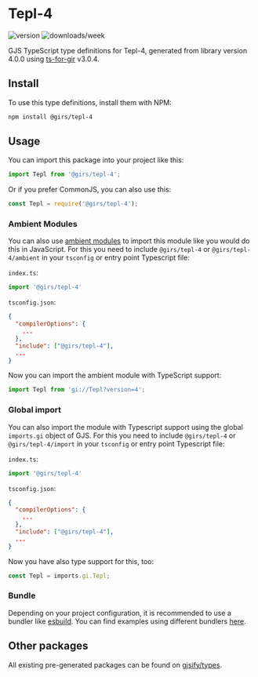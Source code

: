 
# Tepl-4

![version](https://img.shields.io/npm/v/@girs/tepl-4)
![downloads/week](https://img.shields.io/npm/dw/@girs/tepl-4)


GJS TypeScript type definitions for Tepl-4, generated from library version 4.0.0 using [ts-for-gir](https://github.com/gjsify/ts-for-gir) v3.0.4.


## Install

To use this type definitions, install them with NPM:
```bash
npm install @girs/tepl-4
```

## Usage

You can import this package into your project like this:
```ts
import Tepl from '@girs/tepl-4';
```

Or if you prefer CommonJS, you can also use this:
```ts
const Tepl = require('@girs/tepl-4');
```

### Ambient Modules

You can also use [ambient modules](https://github.com/gjsify/ts-for-gir/tree/main/packages/cli#ambient-modules) to import this module like you would do this in JavaScript.
For this you need to include `@girs/tepl-4` or `@girs/tepl-4/ambient` in your `tsconfig` or entry point Typescript file:

`index.ts`:
```ts
import '@girs/tepl-4'
```

`tsconfig.json`:
```json
{
  "compilerOptions": {
    ...
  },
  "include": ["@girs/tepl-4"],
  ...
}
```

Now you can import the ambient module with TypeScript support: 

```ts
import Tepl from 'gi://Tepl?version=4';
```

### Global import

You can also import the module with Typescript support using the global `imports.gi` object of GJS.
For this you need to include `@girs/tepl-4` or `@girs/tepl-4/import` in your `tsconfig` or entry point Typescript file:

`index.ts`:
```ts
import '@girs/tepl-4'
```

`tsconfig.json`:
```json
{
  "compilerOptions": {
    ...
  },
  "include": ["@girs/tepl-4"],
  ...
}
```

Now you have also type support for this, too:

```ts
const Tepl = imports.gi.Tepl;
```

### Bundle

Depending on your project configuration, it is recommended to use a bundler like [esbuild](https://esbuild.github.io/). You can find examples using different bundlers [here](https://github.com/gjsify/ts-for-gir/tree/main/examples).

## Other packages

All existing pre-generated packages can be found on [gjsify/types](https://github.com/gjsify/types).

